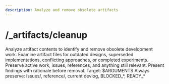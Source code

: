 ```yaml
---
description: Analyze and remove obsolete artifacts
---
```


# /_artifacts/cleanup

<instructions>
Analyze artifact contents to identify and remove obsolete development work.
</instructions>

<approach>
Examine artifact files for outdated designs, superseded implementations, conflicting approaches, or completed experiments. Preserve active work, issues, references, and anything still relevant. Present findings with rationale before removal.
</approach>

<context>
Target: $ARGUMENTS
Always preserve: issues/, reference/, current devlog, BLOCKED_*, READY_*
</context>